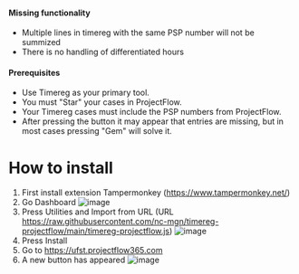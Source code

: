 #### Missing functionality
- Multiple lines in timereg with the same PSP number will not be summized
- There is no handling of differentiated hours

#### Prerequisites 
- Use Timereg as your primary tool.
- You must "Star" your cases in ProjectFlow.
- Your Timereg cases must include the PSP numbers from ProjectFlow.
- After pressing the button it may appear that entries are missing, but in most cases pressing "Gem" will solve it.

# How to install
1. First install extension Tampermonkey (https://www.tampermonkey.net/) 
1. Go Dashboard
  ![image](https://github.com/nc-mgn/timereg-projectflow/assets/30721123/d179ab9e-c7d7-4eac-b9b9-99ee9e790614)
1. Press Utilities and Import from URL (URL https://raw.githubusercontent.com/nc-mgn/timereg-projectflow/main/timereg-projectflow.js)
  ![image](https://github.com/nc-mgn/timereg-projectflow/assets/30721123/f1d51677-09e4-4629-a952-691b7b57f411)
1. Press Install
1. Go to https://ufst.projectflow365.com
1. A new button has appeared
  ![image](https://github.com/nc-mgn/timereg-projectflow/assets/30721123/c808b1f9-ef2a-4c3d-8c50-3a4ba7c1bd70)
